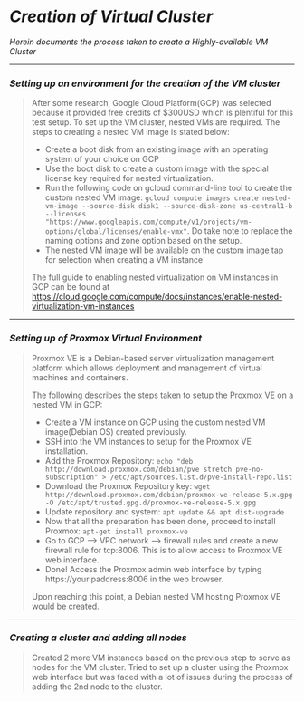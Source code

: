 # ***Creation of Virtual Cluster***
*Herein documents the process taken to create a Highly-available VM Cluster*
***
### *Setting up an environment for the creation of the VM cluster*
>After some research, Google Cloud Platform(GCP) was selected because it provided free credits of $300USD which is plentiful for this test setup. To set up the VM cluster, nested VMs are required. The steps to creating a nested VM image is stated below:
> - Create a boot disk from an existing image with an operating system of your choice on GCP
> - Use the boot disk to create a custom image with the special license key required for nested virtualization.
> - Run the following code on gcloud command-line tool to create the custom nested VM image: `gcloud compute images create nested-vm-image --source-disk disk1 --source-disk-zone us-central1-b --licenses "https://www.googleapis.com/compute/v1/projects/vm-options/global/licenses/enable-vmx"`. Do take note to replace the naming options and zone option based on the setup.   
> - The nested VM image will be available on the custom image tap for selection when creating a VM instance  
>
>The full guide to enabling nested virtualization on VM instances in GCP can be found at https://cloud.google.com/compute/docs/instances/enable-nested-virtualization-vm-instances
>
***
### *Setting up of Proxmox Virtual Environment*
>Proxmox VE is a Debian-based server virtualization management platform which allows deployment and management of virtual machines and containers.  
>
>The following describes the steps taken to setup the Proxmox VE on a nested VM in GCP:
> - Create a VM instance on GCP using the custom nested VM image(Debian OS) created previously.
> - SSH into the VM instances to setup for the Proxmox VE installation.
> - Add the Proxmox Repository: `echo "deb http://download.proxmox.com/debian/pve stretch pve-no-subscription" > /etc/apt/sources.list.d/pve-install-repo.list`
> - Download the Proxmox Repository key: `wget http://download.proxmox.com/debian/proxmox-ve-release-5.x.gpg -O /etc/apt/trusted.gpg.d/proxmox-ve-release-5.x.gpg`
> - Update repository and system: `apt update && apt dist-upgrade`
> - Now that all the preparation has been done, proceed to install Proxmox: `apt-get install proxmox-ve`
> - Go to GCP --> VPC network --> firewall rules and create a new firewall rule for tcp:8006. This is to allow access to Proxmox VE web interface.
> - Done! Access the Proxmox admin web interface by typing https://youripaddress:8006 in the web browser.  
>
>Upon reaching this point, a Debian nested VM hosting Proxmox VE would be created.
***
### *Creating a cluster and adding all nodes*
> Created 2 more VM instances based on the previous step to serve as nodes for the VM cluster. Tried to set up a cluster using the Proxmox web interface but was faced with a lot of issues during the process of adding the 2nd node to the cluster.
